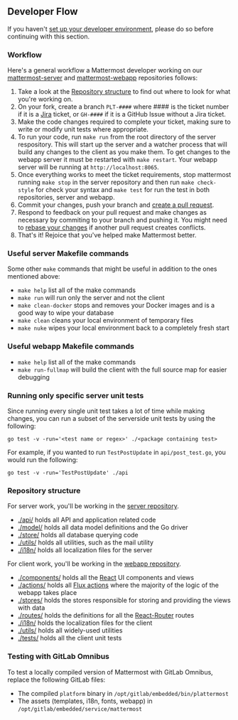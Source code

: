 Developer Flow
-----------------------------

If you haven't [set up your developer environment](https://docs.mattermost.com/developer/developer-setup.html), please do so before continuing with this section.

### Workflow ###

Here's a general workflow a Mattermost developer working on our [mattermost-server](https://github.com/mattermost/mattermost-server) and [mattermost-webapp](https://github.com/mattermost/mattermost-webapp) repositories follows:

1. Take a look at the [Repository structure](https://docs.mattermost.com/developer/developer-flow.html#repository-structure) to find out where to look for what you're working on.
2. On your fork, create a branch `PLT-####` where #### is the ticket number if it is a [Jira](https://mattermost.atlassian.net) ticket, or `GH-####` if it is a GitHub Issue without a Jira ticket.
3. Make the code changes required to complete your ticket, making sure to write or modify unit tests where appropriate.
4. To run your code, run `make run` from the root directory of the server respository. This will start up the server and a watcher process that will build any changes to the client as you make them. To get changes to the webapp server it must be restarted with `make restart`. Your webapp server will be running at `http://localhost:8065`.
5. Once everything works to meet the ticket requirements, stop mattermost running `make stop` in the server repository and then run `make check-style` for check your syntax and `make test` for run the test in both repositories, server and webapp.
6. Commit your changes, push your branch and [create a pull request](https://docs.mattermost.com/developer/contribution-guide.html#preparing-a-pull-request).
7. Respond to feedback on your pull request and make changes as necessary by commiting to your branch and pushing it. You might need to [rebase your changes](https://git-scm.com/book/en/v2/Git-Branching-Rebasing) if another pull request creates conflicts.
8. That's it! Rejoice that you've helped make Mattermost better.

### Useful server Makefile commands ###

Some other `make` commands that might be useful in addition to the ones mentioned above:

* `make help` list all of the make commands
* `make run` will run only the server and not the client
* `make clean-docker` stops and removes your Docker images and is a good way to wipe your database
* `make clean` cleans your local environment of temporary files
* `make nuke` wipes your local environment back to a completely fresh start

### Useful webapp Makefile commands ###

* `make help` list all of the make commands
* `make run-fullmap` will build the client with the full source map for easier debugging

### Running only specific server unit tests ###

Since running every single unit test takes a lot of time while making changes, you can run a subset of the serverside unit tests by using the following:
```
go test -v -run='<test name or regex>' ./<package containing test>
```
For example, if you wanted to run `TestPostUpdate` in `api/post_test.go`, you would run the following:
```
go test -v -run='TestPostUpdate' ./api
```

### Repository structure ###

For server work, you'll be working in the [server repository](https://github.com/mattermost/mattermost-server).
 * [./api/](https://github.com/mattermost/mattermost-server/tree/master/api) holds all API and application related code
 * [./model/](https://github.com/mattermost/mattermost-server/tree/master/model) holds all data model definitions and the Go driver
 * [./store/](https://github.com/mattermost/mattermost-server/tree/master/store) holds all database querying code
 * [./utils/](https://github.com/mattermost/mattermost-server/tree/master/utils) holds all utilities, such as the mail utility
 * [./i18n/](https://github.com/mattermost/mattermost-server/tree/master/i18n) holds all localization files for the server

For client work, you'll be working in the [webapp repository](https://github.com/mattermost/mattermost-webapp).
 * [./components/](https://github.com/mattermost/mattermost-webapp/tree/master/components) holds all the [React](https://facebook.github.io/react/) UI components and views
 * [./actions/](https://github.com/mattermost/mattermost-webapp/tree/master/actions) holds all [Flux actions](https://facebook.github.io/flux/docs/in-depth-overview.html#content) where the majority of the logic of the webapp takes place
 * [./stores/](https://github.com/mattermost/mattermost-webapp/tree/master/stores) holds the stores responsible for storing and providing the views with data
 * [./routes/](https://github.com/mattermost/mattermost-webapp/tree/master/routes) holds the definitions for all the [React-Router](https://github.com/ReactTraining/react-router) routes
 * [./i18n/](https://github.com/mattermost/mattermost-webapp/tree/master/i18n) holds the localization files for the client
 * [./utils/](https://github.com/mattermost/mattermost-webapp/tree/master/utils) holds all widely-used utilities
 * [./tests/](https://github.com/mattermost/mattermost-webapp/tree/master/tests) holds all the client unit tests

### Testing with GitLab Omnibus ###

To test a locally compiled version of Mattermost with GitLab Omnibus, replace the following GitLab files:
 * The compiled `platform` binary in `/opt/gitlab/embedded/bin/plattermost`
 * The assets (templates, i18n, fonts, webapp) in `/opt/gitlab/embedded/service/mattermost`
